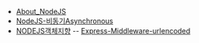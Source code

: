 - [About_NodeJS](./About_NodeJS.md)
- [NodeJS-비동기Asynchronous](./Node-비동기Asynchronous)
- [NODEJS객체지향](./NODEJS객체지향) -- [Express-Middleware-urlencoded](./Express-Middleware-urlencoded.md)
